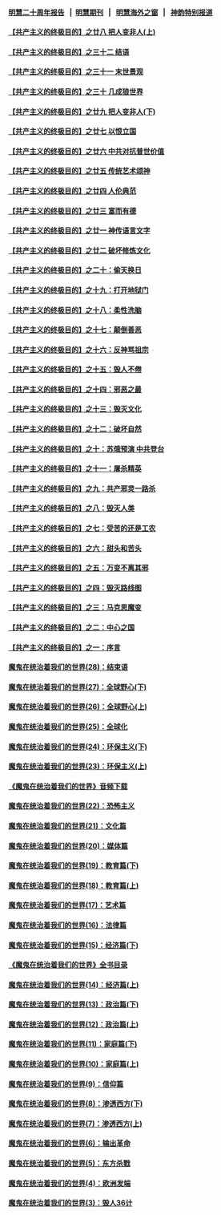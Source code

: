 #### [明慧二十周年报告](https://github.com/gfw-breaker/mh-reports/blob/master/README.md?t=07202240) &nbsp;&nbsp;|&nbsp;&nbsp;[明慧期刊](https://github.com/gfw-breaker/mh-qikan) &nbsp;&nbsp;|&nbsp;&nbsp; [明慧海外之窗](https://github.com/gfw-breaker/mh-news/blob/master/README.md?t=07202240) &nbsp;&nbsp;|&nbsp;&nbsp; [神韵特别报道](https://github.com/gfw-breaker/mh-news/blob/master/shenyun.md?t=07202240) 

#### [【共产主义的终极目的】之廿八 把人变非人(上)](../pages/nsc422/n11340492.md?t=07202240) 

#### [【共产主义的终极目的】之三十二 结语](../pages/nsc422/n11360535.md?t=07202240) 

#### [【共产主义的终极目的】之三十一 末世景观](../pages/nsc422/n11351129.md?t=07202240) 

#### [【共产主义的终极目的】之三十 几成狼世界](../pages/nsc422/n11348280.md?t=07202240) 

#### [【共产主义的终极目的】之廿九 把人变非人(下)](../pages/nsc422/n11344140.md?t=07202240) 

#### [【共产主义的终极目的】之廿七 以恨立国](../pages/nsc422/n11336944.md?t=07202240) 

#### [【共产主义的终极目的】之廿六 中共对抗普世价值](../pages/nsc422/n11324785.md?t=07202240) 

#### [【共产主义的终极目的】之廿五 传统艺术颂神](../pages/nsc422/n11296396.md?t=07202240) 

#### [【共产主义的终极目的】之廿四 人伦典范](../pages/nsc422/n11296397.md?t=07202240) 

#### [【共产主义的终极目的】之廿三 富而有德](../pages/nsc422/n11283598.md?t=07202240) 

#### [【共产主义的终极目的】之廿一 神传语言文字](../pages/nsc422/n11263265.md?t=07202240) 

#### [【共产主义的终极目的】之廿二 破坏修炼文化](../pages/nsc422/n11245728.md?t=07202240) 

#### [【共产主义的终极目的】之二十：偷天换日](../pages/nsc422/n11238846.md?t=07202240) 

#### [【共产主义的终极目的】之十九：打开地狱门](../pages/nsc422/n11206376.md?t=07202240) 

#### [【共产主义的终极目的】之十八：柔性洗脑](../pages/nsc422/n11199994.md?t=07202240) 

#### [【共产主义的终极目的】之十七：颠倒善恶](../pages/nsc422/n11179782.md?t=07202240) 

#### [【共产主义的终极目的】之十六：反神骂祖宗](../pages/nsc422/n11166798.md?t=07202240) 

#### [【共产主义的终极目的】之十五：毁人不倦](../pages/nsc422/n11166792.md?t=07202240) 

#### [【共产主义的终极目的】之十四：邪恶之最](../pages/nsc422/n11150249.md?t=07202240) 

#### [【共产主义的终极目的】之十三：毁灭文化](../pages/nsc422/n11135227.md?t=07202240) 

#### [【共产主义的终极目的】之十二：破坏自然](../pages/nsc422/n11135214.md?t=07202240) 

#### [【共产主义的终极目的】之十：苏俄预演 中共登台](../pages/nsc422/n11118424.md?t=07202240) 

#### [【共产主义的终极目的】之十一：屠杀精英](../pages/nsc422/n11118442.md?t=07202240) 

#### [【共产主义的终极目的】之九：共产邪灵一路杀](../pages/nsc422/n11114139.md?t=07202240) 

#### [【共产主义的终极目的】之八：毁灭人类](../pages/nsc422/n11108503.md?t=07202240) 

#### [【共产主义的终极目的】之七：受苦的还是工农](../pages/nsc422/n11101809.md?t=07202240) 

#### [【共产主义的终极目的】之六：甜头和苦头](../pages/nsc422/n11096971.md?t=07202240) 

#### [【共产主义的终极目的】之五：万变不离其邪](../pages/nsc422/n11091285.md?t=07202240) 

#### [【共产主义的终极目的】之四：毁灭路线图](../pages/nsc422/n11086284.md?t=07202240) 

#### [【共产主义的终极目的】之三：马克思魔变](../pages/nsc422/n11061941.md?t=07202240) 

#### [【共产主义的终极目的】之二：中心之国](../pages/nsc422/n11047728.md?t=07202240) 

#### [【共产主义的终极目的】之一：序言](../pages/nsc422/n11086077.md?t=07202240) 

#### [魔鬼在统治着我们的世界(28)：结束语](../pages/nsc422/n10936246.md?t=07202240) 

#### [魔鬼在统治着我们的世界(27)：全球野心(下)](../pages/nsc422/n10928319.md?t=07202240) 

#### [魔鬼在统治着我们的世界(26)：全球野心(上)](../pages/nsc422/n10900318.md?t=07202240) 

#### [魔鬼在统治着我们的世界(25)：全球化](../pages/nsc422/n10788205.md?t=07202240) 

#### [魔鬼在统治着我们的世界(24)：环保主义(下)](../pages/nsc422/n10695307.md?t=07202240) 

#### [魔鬼在统治着我们的世界(23)：环保主义(上)](../pages/nsc422/n10688613.md?t=07202240) 

#### [《魔鬼在统治着我们的世界》音频下载](../pages/nsc422/n10635553.md?t=07202240) 

#### [魔鬼在统治着我们的世界(22)：恐怖主义](../pages/nsc422/n10614727.md?t=07202240) 

#### [魔鬼在统治着我们的世界(21)：文化篇](../pages/nsc422/n10597706.md?t=07202240) 

#### [魔鬼在统治着我们的世界(20)：媒体篇](../pages/nsc422/n10586579.md?t=07202240) 

#### [魔鬼在统治着我们的世界(19)：教育篇(下)](../pages/nsc422/n10564808.md?t=07202240) 

#### [魔鬼在统治着我们的世界(18)：教育篇(上)](../pages/nsc422/n10526970.md?t=07202240) 

#### [魔鬼在统治着我们的世界(17)：艺术篇](../pages/nsc422/n10499093.md?t=07202240) 

#### [魔鬼在统治着我们的世界(16)：法律篇](../pages/nsc422/n10485969.md?t=07202240) 

#### [魔鬼在统治着我们的世界(15)：经济篇(下)](../pages/nsc422/n10469975.md?t=07202240) 

#### [《魔鬼在统治着我们的世界》全书目录](../pages/nsc422/n10464261.md?t=07202240) 

#### [魔鬼在统治着我们的世界(14)：经济篇(上)](../pages/nsc422/n10457370.md?t=07202240) 

#### [魔鬼在统治着我们的世界(13)：政治篇(下)](../pages/nsc422/n10448270.md?t=07202240) 

#### [魔鬼在统治着我们的世界(12)：政治篇(上)](../pages/nsc422/n10444576.md?t=07202240) 

#### [魔鬼在统治着我们的世界(11)：家庭篇(下)](../pages/nsc422/n10440961.md?t=07202240) 

#### [魔鬼在统治着我们的世界(10)：家庭篇(上)](../pages/nsc422/n10435448.md?t=07202240) 

#### [魔鬼在统治着我们的世界(9)：信仰篇](../pages/nsc422/n10432159.md?t=07202240) 

#### [魔鬼在统治着我们的世界(8)：渗透西方(下)](../pages/nsc422/n10429603.md?t=07202240) 

#### [魔鬼在统治着我们的世界(7)：渗透西方(上)](../pages/nsc422/n10426013.md?t=07202240) 

#### [魔鬼在统治着我们的世界(6)：输出革命](../pages/nsc422/n10421536.md?t=07202240) 

#### [魔鬼在统治着我们的世界(5)：东方杀戮](../pages/nsc422/n10417707.md?t=07202240) 

#### [魔鬼在统治着我们的世界(4)：欧洲发端](../pages/nsc422/n10414890.md?t=07202240) 

#### [魔鬼在统治着我们的世界(3)：毁人36计](../pages/nsc422/n10411583.md?t=07202240) 

